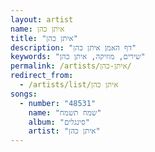 ```yaml
---
layout: artist
name: איתן כהן
title: "איתן כהן"
description: "דף האמן איתן כהן"
keywords: "שירים, מוזיקה, איתן כהן"
permalink: /artists/איתן-כהן/
redirect_from:
  - /artists/list/איתן כהן
songs:
  - number: "48531"
    name: "שמח תשמח"
    album: "סינגלים"
    artist: "איתן כהן"
---
```

